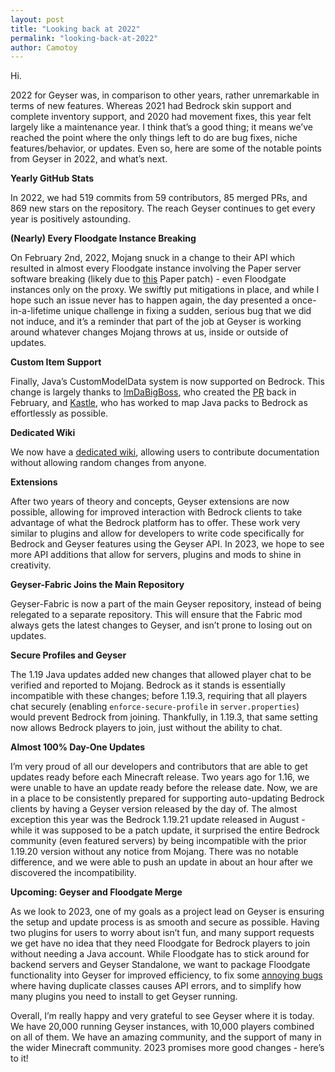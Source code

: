 ```yaml
---
layout: post
title: "Looking back at 2022"
permalink: "looking-back-at-2022"
author: Camotoy
---
```

Hi.

2022 for Geyser was, in comparison to other years, rather unremarkable in terms of new features. Whereas 2021 had Bedrock skin support and complete inventory support, and 2020 had movement fixes, this year felt largely like a maintenance year. I think that’s a good thing; it means we’ve reached the point where the only things left to do are bug fixes, niche features/behavior, or updates. Even so, here are some of the notable points from Geyser in 2022, and what’s next.

**Yearly GitHub Stats**

In 2022, we had 519 commits from 59 contributors, 85 merged PRs, and 869 new stars on the repository. The reach Geyser continues to get every year is positively astounding.

**(Nearly) Every Floodgate Instance Breaking**

On February 2nd, 2022, Mojang snuck in a change to their API which resulted in almost every Floodgate instance involving the Paper server software breaking (likely due to [this](https://github.com/PaperMC/Paper/blob/0cc2503b88343c4d10d9e6ecf7592d56762b4cae/patches/server/0183-Ability-to-change-PlayerProfile-in-AsyncPreLoginEven.patch#L38) Paper patch) - even Floodgate instances only on the proxy. We swiftly put mitigations in place, and while I hope such an issue never has to happen again, the day presented a once-in-a-lifetime unique challenge in fixing a sudden, serious bug that we did not induce, and it’s a reminder that part of the job at Geyser is working around whatever changes Mojang throws at us, inside or outside of updates.

**Custom Item Support**

Finally, Java’s CustomModelData system is now supported on Bedrock. This change is largely thanks to [ImDaBigBoss](https://github.com/ImDaBigBoss), who created the [PR](https://github.com/GeyserMC/Geyser/pull/2822) back in February, and [Kastle](https://github.com/Kas-tle), who has worked to map Java packs to Bedrock as effortlessly as possible. 

**Dedicated Wiki**

We now have a [dedicated wiki](https://wiki.geysermc.org/), allowing users to contribute documentation without allowing random changes from anyone.

**Extensions**

After two years of theory and concepts, Geyser extensions are now possible, allowing for improved interaction with Bedrock clients to take advantage of what the Bedrock platform has to offer. These work very similar to plugins and allow for developers to write code specifically for Bedrock and Geyser features using the Geyser API. In 2023, we hope to see more API additions that allow for servers, plugins and mods to shine in creativity.

**Geyser-Fabric Joins the Main Repository**

Geyser-Fabric is now a part of the main Geyser repository, instead of being relegated to a separate repository. This will ensure that the Fabric mod always gets the latest changes to Geyser, and isn’t prone to losing out on updates.

**Secure Profiles and Geyser**

The 1.19 Java updates added new changes that allowed player chat to be verified and reported to Mojang. Bedrock as it stands is essentially incompatible with these changes; before 1.19.3, requiring that all players chat securely (enabling `enforce-secure-profile` in `server.properties`) would prevent Bedrock from joining. Thankfully, in 1.19.3, that same setting now allows Bedrock players to join, just without the ability to chat.

**Almost 100% Day-One Updates**

I’m very proud of all our developers and contributors that are able to get updates ready before each Minecraft release. Two years ago for 1.16, we were unable to have an update ready before the release date. Now, we are in a place to be consistently prepared for supporting auto-updating Bedrock clients by having a Geyser version released by the day of. The almost exception this year was the Bedrock 1.19.21 update released in August - while it was supposed to be a patch update, it surprised the entire Bedrock community (even featured servers) by being incompatible with the prior 1.19.20 version without any notice from Mojang. There was no notable difference, and we were able to push an update in about an hour after we discovered the incompatibility.

**Upcoming: Geyser and Floodgate Merge**

As we look to 2023, one of my goals as a project lead on Geyser is ensuring the setup and update process is as smooth and secure as possible. Having two plugins for users to worry about isn’t fun, and many support requests we get have no idea that they need Floodgate for Bedrock players to join without needing a Java account. While Floodgate has to stick around for backend servers and Geyser Standalone, we want to package Floodgate functionality into Geyser for improved efficiency, to fix some [annoying bugs](https://github.com/GeyserMC/Floodgate/issues/178) where having duplicate classes causes API errors, and to simplify how many plugins you need to install to get Geyser running.


Overall, I’m really happy and very grateful to see Geyser where it is today. We have 20,000 running Geyser instances, with 10,000 players combined on all of them. We have an amazing community, and the support of many in the wider Minecraft community. 2023 promises more good changes - here’s to it!
